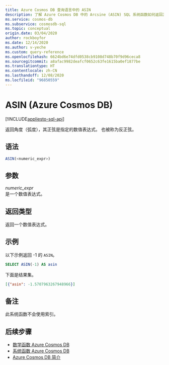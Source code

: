 ```yaml
---
title: Azure Cosmos DB 查询语言中的 ASIN
description: 了解 Azure Cosmos DB 中的 Arcsine (ASIN) SQL 系统函数如何返回其正弦是指定数值表达式的角度（以弧度为单位）
ms.service: cosmos-db
ms.subservice: cosmosdb-sql
ms.topic: conceptual
origin.date: 03/04/2020
author: rockboyfor
ms.date: 12/14/2020
ms.author: v-yeche
ms.custom: query-reference
ms.openlocfilehash: 6624bd6e74dfd0538cb9108d748b70f9d96ceca8
ms.sourcegitcommit: a8afac9982deafcf0652c63fe1615ba0ef1877be
ms.translationtype: HT
ms.contentlocale: zh-CN
ms.lasthandoff: 12/08/2020
ms.locfileid: "96850559"
---
```

# <a name="asin-azure-cosmos-db"></a>ASIN (Azure Cosmos DB)
[!INCLUDE[appliesto-sql-api](includes/appliesto-sql-api.md)]

 返回角度（弧度），其正弦是指定的数值表达式。 也被称为反正弦。  

## <a name="syntax"></a>语法

```sql
ASIN(<numeric_expr>)  
```  

## <a name="arguments"></a>参数

*numeric_expr*  
  是一个数值表达式。  

## <a name="return-types"></a>返回类型

  返回一个数值表达式。  

## <a name="examples"></a>示例

  以下示例返回 -1 的 `ASIN`。 

```sql
SELECT ASIN(-1) AS asin  
```  

 下面是结果集。  

```json
[{"asin": -1.5707963267948966}]  
```  

## <a name="remarks"></a>备注

此系统函数不会使用索引。

## <a name="next-steps"></a>后续步骤

- [数学函数 Azure Cosmos DB](sql-query-mathematical-functions.md)
- [系统函数 Azure Cosmos DB](sql-query-system-functions.md)
- [Azure Cosmos DB 简介](introduction.md)

<!-- Update_Description: update meta properties, wording update, update link -->
